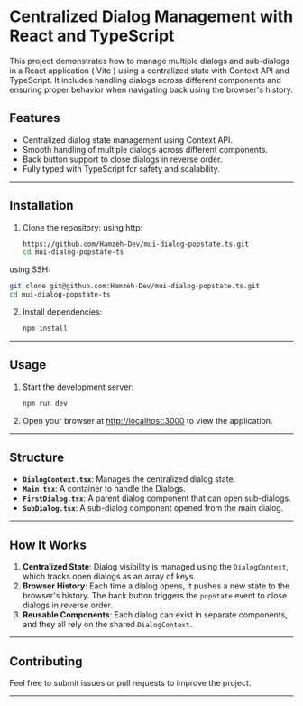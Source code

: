 
# Centralized Dialog Management with React and TypeScript

This project demonstrates how to manage multiple dialogs and sub-dialogs in a React application ( Vite ) using a centralized state with Context API and TypeScript. It includes handling dialogs across different components and ensuring proper behavior when navigating back using the browser's history.

## Features

- Centralized dialog state management using Context API.
- Smooth handling of multiple dialogs across different components.
- Back button support to close dialogs in reverse order.
- Fully typed with TypeScript for safety and scalability.

---

## Installation

1. Clone the repository:
  using http:
   ```bash
   https://github.com/Hamzeh-Dev/mui-dialog-popstate.ts.git
   cd mui-dialog-popstate-ts
   ```
  using SSH:
   ```bash
   git clone git@github.com:Hamzeh-Dev/mui-dialog-popstate.ts.git
   cd mui-dialog-popstate-ts
   ```

2. Install dependencies:
   ```bash
   npm install
   ```

---

## Usage

1. Start the development server:
   ```bash
   npm run dev
   ```

2. Open your browser at [http://localhost:3000](http://localhost:3000) to view the application.

---

## Structure

- **`DialogContext.tsx`**: Manages the centralized dialog state.
- **`Main.tsx`**: A container to handle the Dialogs.
- **`FirstDialog.tsx`**: A parent dialog component that can open sub-dialogs.
- **`SubDialog.tsx`**: A sub-dialog component opened from the main dialog.

---

## How It Works

1. **Centralized State**: Dialog visibility is managed using the `DialogContext`, which tracks open dialogs as an array of keys.
2. **Browser History**: Each time a dialog opens, it pushes a new state to the browser's history. The back button triggers the `popstate` event to close dialogs in reverse order.
3. **Reusable Components**: Each dialog can exist in separate components, and they all rely on the shared `DialogContext`.

---

## Contributing

Feel free to submit issues or pull requests to improve the project.

---